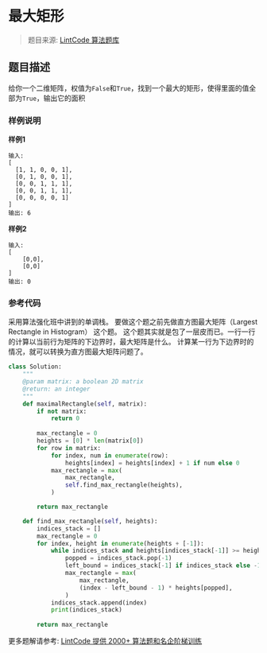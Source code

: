 # 最大矩形
 > 题目来源: [LintCode 算法题库](https://www.lintcode.com/problem/maximal-rectangle/?utm_source=sc-github-wzz)
 ## 题目描述
 给你一个二维矩阵，权值为`False`和`True`，找到一个最大的矩形，使得里面的值全部为`True`，输出它的面积
 ### 样例说明
 **样例1**

```plain
输入:
[
  [1, 1, 0, 0, 1],
  [0, 1, 0, 0, 1],
  [0, 0, 1, 1, 1],
  [0, 0, 1, 1, 1],
  [0, 0, 0, 0, 1]
]
输出: 6
```

**样例2**

```plain
输入:
[
    [0,0],
    [0,0]
]
输出: 0
```


 ### 参考代码
 采用算法强化班中讲到的单调栈。
要做这个题之前先做直方图最大矩阵（Largest Rectangle in Histogram） 这个题。
这个题其实就是包了一层皮而已。一行一行的计算以当前行为矩阵的下边界时，最大矩阵是什么。
计算某一行为下边界时的情况，就可以转换为直方图最大矩阵问题了。
```python
class Solution:
    """
    @param matrix: a boolean 2D matrix
    @return: an integer
    """
    def maximalRectangle(self, matrix):
        if not matrix:
            return 0
            
        max_rectangle = 0
        heights = [0] * len(matrix[0])
        for row in matrix:
            for index, num in enumerate(row):
                heights[index] = heights[index] + 1 if num else 0
            max_rectangle = max(
                max_rectangle,
                self.find_max_rectangle(heights),
            )

        return max_rectangle

    def find_max_rectangle(self, heights):
        indices_stack = []
        max_rectangle = 0
        for index, height in enumerate(heights + [-1]):
            while indices_stack and heights[indices_stack[-1]] >= height:
                popped = indices_stack.pop(-1)
                left_bound = indices_stack[-1] if indices_stack else -1
                max_rectangle = max(
                    max_rectangle,
                    (index - left_bound - 1) * heights[popped],
                )
            indices_stack.append(index)
            print(indices_stack)
        
        return max_rectangle
```
 更多题解请参考: [LintCode 提供 2000+ 算法题和名企阶梯训练](https://www.lintcode.com/problem/?utm_source=sc-github-wzz)